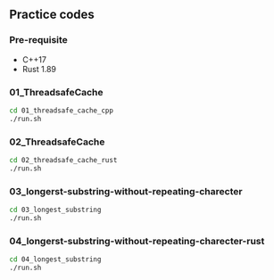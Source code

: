 ## Practice codes

### Pre-requisite
* C++17
* Rust 1.89

### 01_ThreadsafeCache
```bash
cd 01_threadsafe_cache_cpp
./run.sh
```

### 02_ThreadsafeCache
```bash
cd 02_threadsafe_cache_rust
./run.sh
```

### 03_longerst-substring-without-repeating-charecter
```bash
cd 03_longest_substring
./run.sh
```

### 04_longerst-substring-without-repeating-charecter-rust
```bash
cd 04_longest_substring
./run.sh
```
